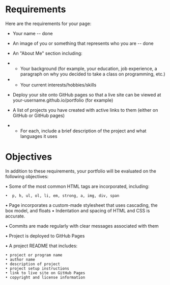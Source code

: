 # Requirements
Here are the requirements for your page:

- Your name   -- done
- An image of you or something that represents who you are  -- done
- An "About Me" section including:
- - Your background (for example, your education, job experience, a paragraph on why you decided to take a class on programming, etc.)
- - Your current interests/hobbies/skills
- Deploy your site onto GitHub pages so that a live site can be viewed at your-username.github.io/portfolio (for example)

- A list of projects you have created with active links to them (either on GitHub or GitHub pages)
-  - For each, include a brief description of the project and what languages it uses

# Objectives
In addition to these requirements, your portfolio will be evaluated on the following objectives:

• Some of the most common HTML tags are incorporated, including:

    •  p, h, ul, ol, li, em, strong, a, img, div, span
• Page incorporates a custom-made stylesheet that uses cascading, the box model, and floats
• Indentation and spacing of HTML and CSS is accurate.

• Commits are made regularly with clear messages associated with them

• Project is deployed to GitHub Pages

• A project README that includes:

    • project or program name
    • author name
    • description of project
    • project setup instructions
    • link to live site on GitHub Pages
    • copyright and license information